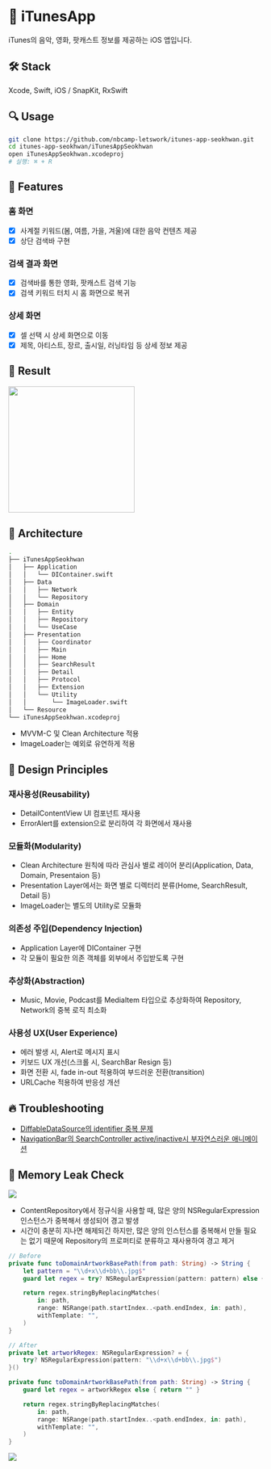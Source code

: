 # 🍎 iTunesApp

iTunes의 음악, 영화, 팟캐스트 정보를 제공하는 iOS 앱입니다.

## 🛠️ Stack

Xcode, Swift, iOS / SnapKit, RxSwift

## 🔍 Usage

```bash
git clone https://github.com/nbcamp-letswork/itunes-app-seokhwan.git
cd itunes-app-seokhwan/iTunesAppSeokhwan
open iTunesAppSeokhwan.xcodeproj
# 실행: ⌘ + R
```

## 📌 Features

### 홈 화면

- [x] 사계절 키워드(봄, 여름, 가을, 겨울)에 대한 음악 컨텐츠 제공
- [x] 상단 검색바 구현

### 검색 결과 화면

- [x] 검색바를 통한 영화, 팟캐스트 검색 기능
- [x] 검색 키워드 터치 시 홈 화면으로 복귀

### 상세 화면

- [x] 셀 선택 시 상세 화면으로 이동
- [x] 제목, 아티스트, 장르, 출시일, 러닝타임 등 상세 정보 제공  

## 🚀 Result

<image src="Resource/result.gif" width="250px"></image>

## 🏡 Architecture

```bash
.
├── iTunesAppSeokhwan
│   ├── Application
│   │   └── DIContainer.swift
│   ├── Data
│   │   ├── Network
│   │   └── Repository
│   ├── Domain
│   │   ├── Entity
│   │   ├── Repository
│   │   └── UseCase
│   ├── Presentation
│   │   ├── Coordinator
│   │   ├── Main
│   │   ├── Home
│   │   ├── SearchResult
│   │   ├── Detail
│   │   ├── Protocol
│   │   ├── Extension
│   │   └── Utility
│   │       └── ImageLoader.swift
│   └── Resource
└── iTunesAppSeokhwan.xcodeproj
```

- MVVM-C 및 Clean Architecture 적용
- ImageLoader는 예외로 유연하게 적용

## 🔦 Design Principles

### 재사용성(Reusability)

- DetailContentView UI 컴포넌트 재사용
- ErrorAlert를 extension으로 분리하여 각 화면에서 재사용

### 모듈화(Modularity)

- Clean Architecture 원칙에 따라 관심사 별로 레이어 분리(Application, Data, Domain, Presentaion 등)
- Presentation Layer에서는 화면 별로 디렉터리 분류(Home, SearchResult, Detail 등)
- ImageLoader는 별도의 Utility로 모듈화

### 의존성 주입(Dependency Injection)

- Application Layer에 DIContainer 구현
- 각 모듈이 필요한 의존 객체를 외부에서 주입받도록 구현

### 추상화(Abstraction)

- Music, Movie, Podcast를 MediaItem 타입으로 추상화하여 Repository, Network의 중복 로직 최소화

### 사용성 UX(User Experience)

- 에러 발생 시, Alert로 메시지 표시
- 키보드 UX 개선(스크롤 시, SearchBar Resign 등)
- 화면 전환 시, fade in-out 적용하여 부드러운 전환(transition)
- URLCache 적용하여 반응성 개선

## 🔥 Troubleshooting

- [DiffableDataSource의 identifier 중복 문제](https://velog.io/@youseokhwan/DiffableDataSource의-identifier-중복-문제)
- [NavigationBar의 SearchController active/inactive시 부자연스러운 애니메이션](https://velog.io/@youseokhwan/NavigationBar의-SearchController-activeinactive시-부자연스러운-애니메이션)

## 🚨 Memory Leak Check

<image src="Resource/leak1.png"></image>

- ContentRepository에서 정규식을 사용할 때, 많은 양의 NSRegularExpression 인스턴스가 중복해서 생성되어 경고 발생
- 시간이 충분히 지나면 해제되긴 하지만, 많은 양의 인스턴스를 중복해서 만들 필요는 없기 때문에 Repository의 프로퍼티로 분류하고 재사용하여 경고 제거

```swift
// Before
private func toDomainArtworkBasePath(from path: String) -> String {
    let pattern = "\\d+x\\d+bb\\.jpg$"
    guard let regex = try? NSRegularExpression(pattern: pattern) else { return "" }

    return regex.stringByReplacingMatches(
        in: path,
        range: NSRange(path.startIndex..<path.endIndex, in: path),
        withTemplate: "",
    )
}

// After
private let artworkRegex: NSRegularExpression? = {
    try? NSRegularExpression(pattern: "\\d+x\\d+bb\\.jpg$")
}()

private func toDomainArtworkBasePath(from path: String) -> String {
    guard let regex = artworkRegex else { return "" }

    return regex.stringByReplacingMatches(
        in: path,
        range: NSRange(path.startIndex..<path.endIndex, in: path),
        withTemplate: "",
    )
}
```

<image src="Resource/leak2.png"></image>
